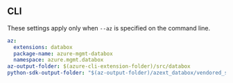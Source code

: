 ## CLI

These settings apply only when `--az` is specified on the command line.

``` yaml $(az)
az:
  extensions: databox
  package-name: azure-mgmt-databox
  namespace: azure.mgmt.databox
az-output-folder: $(azure-cli-extension-folder)/src/databox
python-sdk-output-folder: "$(az-output-folder)/azext_databox/vendored_sdks/databox"
```
